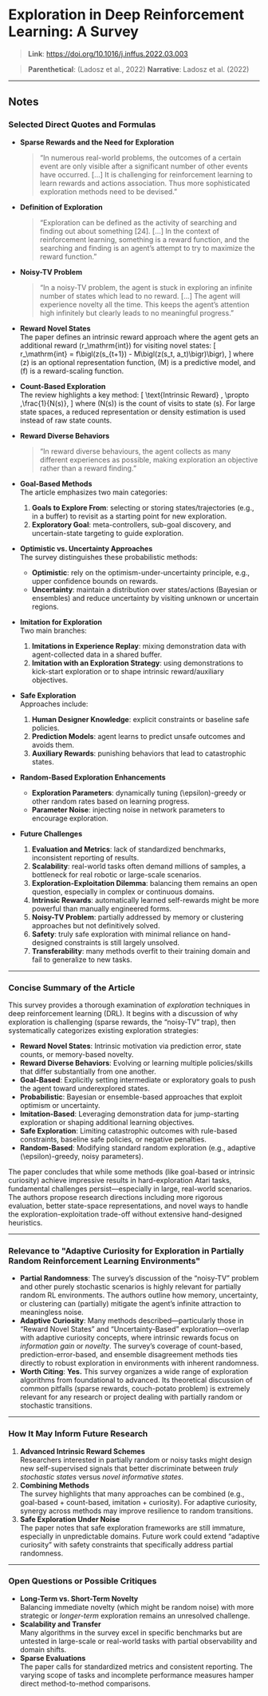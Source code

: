 # Exploration in Deep Reinforcement Learning: A Survey

> **Link**: <https://doi.org/10.1016/j.inffus.2022.03.003>

> **Parenthetical**: (Ladosz et al., 2022)
> **Narrative**: Ladosz et al. (2022)

---

## Notes

### Selected Direct Quotes and Formulas

- **Sparse Rewards and the Need for Exploration**  
  > “In numerous real-world problems, the outcomes of a certain event are only visible after a significant number of other events have occurred. [...] It is challenging for reinforcement learning to learn rewards and actions association. Thus more sophisticated exploration methods need to be devised.”

- **Definition of Exploration**  
  > “Exploration can be defined as the activity of searching and finding out about something [24]. [...] In the context of reinforcement learning, something is a reward function, and the searching and finding is an agent’s attempt to try to maximize the reward function.”

- **Noisy-TV Problem**  
  > “In a noisy-TV problem, the agent is stuck in exploring an infinite number of states which lead to no reward. [...] The agent will experience novelty all the time. This keeps the agent’s attention high infinitely but clearly leads to no meaningful progress.”

- **Reward Novel States**  
  The paper defines an intrinsic reward approach where the agent gets an additional reward \(r_\mathrm{int}\) for visiting novel states:
  \[
    r_\mathrm{int} = f\bigl(z(s_{t+1}) - M\bigl(z(s_t, a_t)\bigr)\bigr),
  \]
  where \(z\) is an optional representation function, \(M\) is a predictive model, and \(f\) is a reward-scaling function.  

- **Count-Based Exploration**  
  The review highlights a key method:
  \[
    \text{Intrinsic Reward} \, \propto \,\frac{1}{N(s)},
  \]
  where \(N(s)\) is the count of visits to state \(s\). For large state spaces, a reduced representation or density estimation is used instead of raw state counts.

- **Reward Diverse Behaviors**  
  > “In reward diverse behaviours, the agent collects as many different experiences as possible, making exploration an objective rather than a reward finding.”

- **Goal-Based Methods**  
  The article emphasizes two main categories:
  1. **Goals to Explore From**: selecting or storing states/trajectories (e.g., in a buffer) to revisit as a starting point for new exploration.  
  2. **Exploratory Goal**: meta-controllers, sub-goal discovery, and uncertain-state targeting to guide exploration.

- **Optimistic vs. Uncertainty Approaches**  
  The survey distinguishes these probabilistic methods:  
  - **Optimistic**: rely on the optimism-under-uncertainty principle, e.g., upper confidence bounds on rewards.  
  - **Uncertainty**: maintain a distribution over states/actions (Bayesian or ensembles) and reduce uncertainty by visiting unknown or uncertain regions.

- **Imitation for Exploration**  
  Two main branches:  
  1. **Imitations in Experience Replay**: mixing demonstration data with agent-collected data in a shared buffer.  
  2. **Imitation with an Exploration Strategy**: using demonstrations to kick-start exploration or to shape intrinsic reward/auxiliary objectives.

- **Safe Exploration**  
  Approaches include:  
  1. **Human Designer Knowledge**: explicit constraints or baseline safe policies.  
  2. **Prediction Models**: agent learns to predict unsafe outcomes and avoids them.  
  3. **Auxiliary Rewards**: punishing behaviors that lead to catastrophic states.

- **Random-Based Exploration Enhancements**  
  - **Exploration Parameters**: dynamically tuning \(\epsilon\)-greedy or other random rates based on learning progress.  
  - **Parameter Noise**: injecting noise in network parameters to encourage exploration.

- **Future Challenges**  
  1. **Evaluation and Metrics**: lack of standardized benchmarks, inconsistent reporting of results.  
  2. **Scalability**: real-world tasks often demand millions of samples, a bottleneck for real robotic or large-scale scenarios.  
  3. **Exploration-Exploitation Dilemma**: balancing them remains an open question, especially in complex or continuous domains.  
  4. **Intrinsic Rewards**: automatically learned self-rewards might be more powerful than manually engineered forms.  
  5. **Noisy-TV Problem**: partially addressed by memory or clustering approaches but not definitively solved.  
  6. **Safety**: truly safe exploration with minimal reliance on hand-designed constraints is still largely unsolved.  
  7. **Transferability**: many methods overfit to their training domain and fail to generalize to new tasks.

---

### Concise Summary of the Article

This survey provides a thorough examination of *exploration* techniques in deep reinforcement learning (DRL). It begins with a discussion of why exploration is challenging (sparse rewards, the “noisy-TV” trap), then systematically categorizes existing exploration strategies:

- **Reward Novel States**: Intrinsic motivation via prediction error, state counts, or memory-based novelty.  
- **Reward Diverse Behaviors**: Evolving or learning multiple policies/skills that differ substantially from one another.  
- **Goal-Based**: Explicitly setting intermediate or exploratory goals to push the agent toward underexplored states.  
- **Probabilistic**: Bayesian or ensemble-based approaches that exploit optimism or uncertainty.  
- **Imitation-Based**: Leveraging demonstration data for jump-starting exploration or shaping additional learning objectives.  
- **Safe Exploration**: Limiting catastrophic outcomes with rule-based constraints, baseline safe policies, or negative penalties.  
- **Random-Based**: Modifying standard random exploration (e.g., adaptive \(\epsilon\)-greedy, noisy parameters).

The paper concludes that while some methods (like goal-based or intrinsic curiosity) achieve impressive results in hard-exploration Atari tasks, fundamental challenges persist—especially in large, real-world scenarios. The authors propose research directions including more rigorous evaluation, better state-space representations, and novel ways to handle the exploration-exploitation trade-off without extensive hand-designed heuristics.

---

### Relevance to "Adaptive Curiosity for Exploration in Partially Random Reinforcement Learning Environments"

- **Partial Randomness**: The survey’s discussion of the “noisy-TV” problem and other purely stochastic scenarios is highly relevant for partially random RL environments. The authors outline how memory, uncertainty, or clustering can (partially) mitigate the agent’s infinite attraction to meaningless noise.
- **Adaptive Curiosity**: Many methods described—particularly those in “Reward Novel States” and “Uncertainty-Based” exploration—overlap with adaptive curiosity concepts, where intrinsic rewards focus on *information gain* or *novelty*. The survey’s coverage of count-based, prediction-error-based, and ensemble disagreement methods ties directly to robust exploration in environments with inherent randomness.
- **Worth Citing**: **Yes.** This survey organizes a wide range of exploration algorithms from foundational to advanced. Its theoretical discussion of common pitfalls (sparse rewards, couch-potato problem) is extremely relevant for any research or project dealing with partially random or stochastic transitions.

---

### How It May Inform Future Research

1. **Advanced Intrinsic Reward Schemes**  
   Researchers interested in partially random or noisy tasks might design new self-supervised signals that better discriminate between *truly stochastic states* versus *novel informative states*.
2. **Combining Methods**  
   The survey highlights that many approaches can be combined (e.g., goal-based + count-based, imitation + curiosity). For adaptive curiosity, synergy across methods may improve resilience to random transitions.
3. **Safe Exploration Under Noise**  
   The paper notes that safe exploration frameworks are still immature, especially in unpredictable domains. Future work could extend “adaptive curiosity” with safety constraints that specifically address partial randomness.

---

### Open Questions or Possible Critiques

- **Long-Term vs. Short-Term Novelty**  
  Balancing immediate novelty (which might be random noise) with more strategic or *longer-term* exploration remains an unresolved challenge.  
- **Scalability and Transfer**  
  Many algorithms in the survey excel in specific benchmarks but are untested in large-scale or real-world tasks with partial observability and domain shifts.  
- **Sparse Evaluations**  
  The paper calls for standardized metrics and consistent reporting. The varying scope of tasks and incomplete performance measures hamper direct method-to-method comparisons.

